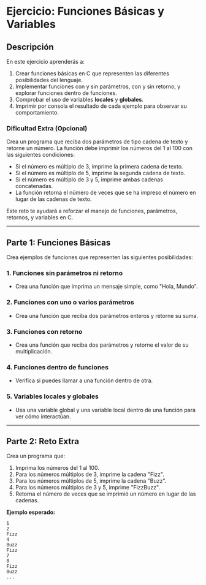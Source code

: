# Ejercicio: Funciones Básicas y Variables

## Descripción
En este ejercicio aprenderás a:
1. Crear funciones básicas en C que representen las diferentes posibilidades del lenguaje.
2. Implementar funciones con y sin parámetros, con y sin retorno, y explorar funciones dentro de funciones.
3. Comprobar el uso de variables **locales** y **globales**.
4. Imprimir por consola el resultado de cada ejemplo para observar su comportamiento.

### Dificultad Extra (Opcional)
Crea un programa que reciba dos parámetros de tipo cadena de texto y retorne un número. La función debe imprimir los números del 1 al 100 con las siguientes condiciones:
- Si el número es múltiplo de 3, imprime la primera cadena de texto.
- Si el número es múltiplo de 5, imprime la segunda cadena de texto.
- Si el número es múltiplo de 3 y 5, imprime ambas cadenas concatenadas.
- La función retorna el número de veces que se ha impreso el número en lugar de las cadenas de texto.

Este reto te ayudará a reforzar el manejo de funciones, parámetros, retornos, y variables en C.

---

## Parte 1: Funciones Básicas
Crea ejemplos de funciones que representen las siguientes posibilidades:

### 1. Funciones sin parámetros ni retorno
- Crea una función que imprima un mensaje simple, como "Hola, Mundo".

### 2. Funciones con uno o varios parámetros
- Crea una función que reciba dos parámetros enteros y retorne su suma.

### 3. Funciones con retorno
- Crea una función que reciba dos parámetros y retorne el valor de su multiplicación.

### 4. Funciones dentro de funciones
- Verifica si puedes llamar a una función dentro de otra.

### 5. Variables locales y globales
- Usa una variable global y una variable local dentro de una función para ver cómo interactúan.

---

## Parte 2: Reto Extra
Crea un programa que:
1. Imprima los números del 1 al 100.
2. Para los números múltiplos de 3, imprime la cadena "Fizz".
3. Para los números múltiplos de 5, imprime la cadena "Buzz".
4. Para los números múltiplos de 3 y 5, imprime "FizzBuzz".
5. Retorna el número de veces que se imprimió un número en lugar de las cadenas.

**Ejemplo esperado:**
```plaintext
1
2
Fizz
4
Buzz
Fizz
7
8
Fizz
Buzz
...
